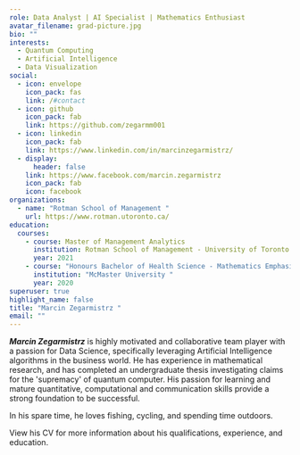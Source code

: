 ```yaml
---
role: Data Analyst | AI Specialist | Mathematics Enthusiast
avatar_filename: grad-picture.jpg
bio: ""
interests:
  - Quantum Computing
  - Artificial Intelligence
  - Data Visualization
social:
  - icon: envelope
    icon_pack: fas
    link: /#contact
  - icon: github
    icon_pack: fab
    link: https://github.com/zegarmm001
  - icon: linkedin
    icon_pack: fab
    link: https://www.linkedin.com/in/marcinzegarmistrz/
  - display:
      header: false
    link: https://www.facebook.com/marcin.zegarmistrz
    icon_pack: fab
    icon: facebook
organizations:
  - name: "Rotman School of Management "
    url: https://www.rotman.utoronto.ca/
education:
  courses:
    - course: Master of Management Analytics
      institution: Rotman School of Management - University of Toronto
      year: 2021
    - course: "Honours Bachelor of Health Science - Mathematics Emphasis "
      institution: "McMaster University "
      year: 2020
superuser: true
highlight_name: false
title: "Marcin Zegarmistrz "
email: ""
---
```

***Marcin Zegarmistrz*** is highly motivated and collaborative team player with a passion for Data Science, specifically leveraging Artificial Intelligence algorithms in the business world. He has experience in mathematical research, and has completed an undergraduate thesis investigating claims for the 'supremacy' of quantum computer. His passion for learning and mature quantitative, computational and communication skills provide a strong foundation to be successful.

In his spare time, he loves fishing, cycling, and spending time outdoors.

View his CV for more information about his qualifications, experience, and education.